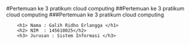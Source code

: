 #Pertemuan ke 3 pratikum cloud computing
##Pertemuan ke 3 pratikum cloud computing
###Pertemuan ke 3 pratikum cloud computing

		<h1> Nama : Galih Ridho Erlangga </h1>
		<h2> NIM  : 145610025</h2>
		<h3> Jurusan : Sistem Informasi </h3>